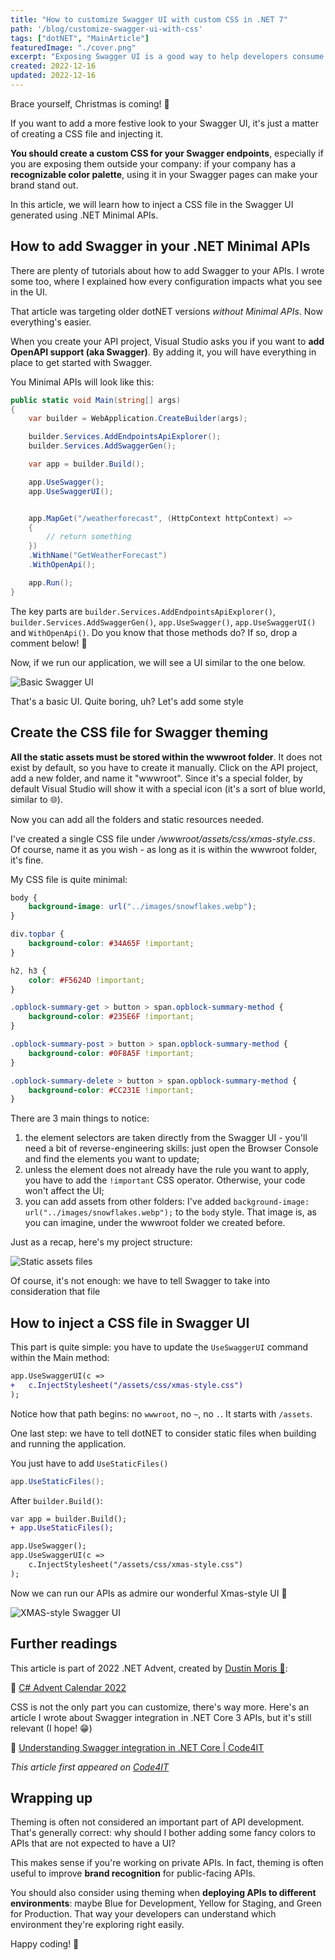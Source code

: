 ```yaml
---
title: "How to customize Swagger UI with custom CSS in .NET 7"
path: '/blog/customize-swagger-ui-with-css'
tags: ["dotNET", "MainArticle"]
featuredImage: "./cover.png"
excerpt: "Exposing Swagger UI is a good way to help developers consume your APIs. But don't be boring: customize your UI with some fancy CSS"
created: 2022-12-16
updated: 2022-12-16
---
```


Brace yourself, Christmas is coming! 🎅 

If you want to add a more festive look to your Swagger UI, it's just a matter of creating a CSS file and injecting it.

**You should create a custom CSS for your Swagger endpoints**, especially if you are exposing them outside your company: if your company has a **recognizable color palette**, using it in your Swagger pages can make your brand stand out.

In this article, we will learn how to inject a CSS file in the Swagger UI generated using .NET Minimal APIs.

## How to add Swagger in your .NET Minimal APIs

There are plenty of tutorials about how to add Swagger to your APIs. I wrote some too, where I explained how every configuration impacts what you see in the UI.

That article was targeting older dotNET versions *without Minimal APIs*. Now everything's easier.

When you create your API project, Visual Studio asks you if you want to **add OpenAPI support (aka Swagger)**. By adding it, you will have everything in place to get started with Swagger.

You Minimal APIs will look like this:

```cs
public static void Main(string[] args)
{
    var builder = WebApplication.CreateBuilder(args);

    builder.Services.AddEndpointsApiExplorer();
    builder.Services.AddSwaggerGen();

    var app = builder.Build();

    app.UseSwagger();
    app.UseSwaggerUI();


    app.MapGet("/weatherforecast", (HttpContext httpContext) =>
    {
        // return something
    })
    .WithName("GetWeatherForecast")
    .WithOpenApi();

    app.Run();
}
```

The key parts are  `builder.Services.AddEndpointsApiExplorer()`, `builder.Services.AddSwaggerGen()`, `app.UseSwagger()`, `app.UseSwaggerUI()` and `WithOpenApi()`. Do you know that those methods do? If so, drop a comment below! 📩

Now, if we run our application, we will see a UI similar to the one below.

![Basic Swagger UI](./basic_swagger.png)

That's a basic UI. Quite boring, uh? Let's add some style

## Create the CSS file for Swagger theming

**All the static assets must be stored within the wwwroot folder**. It does not exist by default, so you have to create it manually. Click on the API project, add a new folder, and name it "wwwroot". Since it's a special folder, by default Visual Studio will show it with a special icon (it's a sort of blue world, similar to 🌐).

Now you can add all the folders and static resources needed.

I've created a single CSS file under */wwwroot/assets/css/xmas-style.css*. Of course, name it as you wish - as long as it is within the wwwroot folder, it's fine.

My CSS file is quite minimal:

```css
body {
    background-image: url("../images/snowflakes.webp");
}

div.topbar {
    background-color: #34A65F !important;
}

h2, h3 {
    color: #F5624D !important;
}

.opblock-summary-get > button > span.opblock-summary-method {
    background-color: #235E6F !important;
}

.opblock-summary-post > button > span.opblock-summary-method {
    background-color: #0F8A5F !important;
}

.opblock-summary-delete > button > span.opblock-summary-method {
    background-color: #CC231E !important;
}
```

There are 3 main things to notice:

1. the element selectors are taken directly from the Swagger UI - you'll need a bit of reverse-engineering skills: just open the Browser Console and find the elements you want to update;
2. unless the element does not already have the rule you want to apply, you have to add the `!important` CSS operator. Otherwise, your code won't affect the UI;
3. you can add assets from other folders: I've added `background-image: url("../images/snowflakes.webp");` to the `body` style. That image is, as you can imagine, under the wwwroot folder we created before.

Just as a recap, here's my project structure:

![Static assets files](./folder_structure.png)

Of course, it's not enough: we have to tell Swagger to take into consideration that file

## How to inject a CSS file in Swagger UI

This part is quite simple: you have to update the `UseSwaggerUI` command within the Main method:

```diff
app.UseSwaggerUI(c =>
+   c.InjectStylesheet("/assets/css/xmas-style.css")
);
```

Notice how that path begins: no `wwwroot`, no `~`, no `.`. It starts with `/assets`.

One last step: we have to tell dotNET to consider static files when building and running the application. 

You just have to add `UseStaticFiles()`

```cs
app.UseStaticFiles();
```

After `builder.Build()`:

```diff
var app = builder.Build();
+ app.UseStaticFiles();

app.UseSwagger();
app.UseSwaggerUI(c =>
    c.InjectStylesheet("/assets/css/xmas-style.css")
);
```

Now we can run our APIs as admire our wonderful Xmas-style UI 🎅

![XMAS-style Swagger UI](./xmas_swagger.png)


## Further readings

This article is part of 2022 .NET Advent, created by [Dustin Moris 🐤](https://twitter.com/dustinmoris):

🔗 [C# Advent Calendar 2022](https://dotnet.christmas//)

CSS is not the only part you can customize, there's way more. Here's an article I wrote about Swagger integration in .NET Core 3 APIs, but it's still relevant (I hope! 😁)

🔗 [Understanding Swagger integration in .NET Core | Code4IT](https://www.code4it.dev/blog/swagger-integration)

*This article first appeared on [Code4IT](https://www.code4it.dev/)*

## Wrapping up

Theming is often not considered an important part of API development. That's generally correct: why should I bother adding some fancy colors to APIs that are not expected to have a UI?

This makes sense if you're working on private APIs. In fact, theming is often useful to improve **brand recognition** for public-facing APIs.

You should also consider using theming when **deploying APIs to different environments**: maybe Blue for Development, Yellow for Staging, and Green for Production. That way your developers can understand which environment they're exploring right easily.

Happy coding!
🐧

 